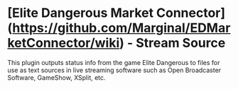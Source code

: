 # [Elite Dangerous Market Connector] (https://github.com/Marginal/EDMarketConnector/wiki) - Stream Source
This plugin outputs status info from the game Elite Dangerous to files for use as text sources in live streaming software such as Open Broadcaster Software, GameShow, XSplit, etc. 
